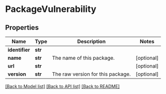 # PackageVulnerability

## Properties
Name | Type | Description | Notes
------------ | ------------- | ------------- | -------------
**identifier** | **str** |  | 
**name** | **str** | The name of this package. | [optional] 
**url** | **str** |  | [optional] 
**version** | **str** | The raw version for this package. | [optional] 

[[Back to Model list]](../README.md#documentation-for-models) [[Back to API list]](../README.md#documentation-for-api-endpoints) [[Back to README]](../README.md)


